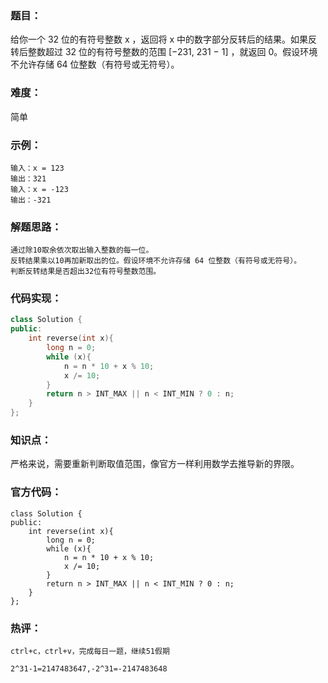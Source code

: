 ### 题目：

给你一个 32 位的有符号整数 x ，返回将 x 中的数字部分反转后的结果。如果反转后整数超过 32 位的有符号整数的范围 [−231,  231 − 1] ，就返回 0。假设环境不允许存储 64 位整数（有符号或无符号）。

### 难度：

简单

### 示例：

```
输入：x = 123
输出：321
输入：x = -123
输出：-321
```

### 解题思路：

```
通过除10取余依次取出输入整数的每一位。
反转结果乘以10再加新取出的位。假设环境不允许存储 64 位整数（有符号或无符号）。
判断反转结果是否超出32位有符号整数范围。
```

### 代码实现：

```c++
class Solution {
public:
    int reverse(int x){
	    long n = 0;
	    while (x){
	    	n = n * 10 + x % 10;
		    x /= 10;
	    }
	    return n > INT_MAX || n < INT_MIN ? 0 : n;
    }
};
```

### 知识点：

严格来说，需要重新判断取值范围，像官方一样利用数学去推导新的界限。

### 官方代码：

```
class Solution {
public:
    int reverse(int x){
	    long n = 0;
	    while (x){
	    	n = n * 10 + x % 10;
		    x /= 10;
	    }
	    return n > INT_MAX || n < INT_MIN ? 0 : n;
    }
};
```

### 热评：

```
ctrl+c，ctrl+v，完成每日一题，继续51假期
```

```
2^31-1=2147483647,-2^31=-2147483648
```

